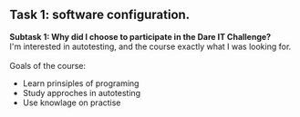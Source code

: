 ## Task 1: software configuration.
__Subtask 1: Why did I choose to participate in the Dare IT Challenge?__\
I'm interested in autotesting, and the course exactly what I was looking for.\
\
Goals of the course:
- Learn prinsiples of programing 
- Study approches in autotesting
- Use knowlage on practise


